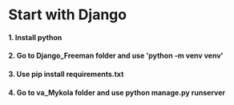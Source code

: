 # Start with Django

#### 1. Install python
#### 2. Go to Django_Freeman folder and use 'python -m venv venv'
#### 3. Use pip install requirements.txt
#### 4. Go to va_Mykola folder and use python manage.py runserver